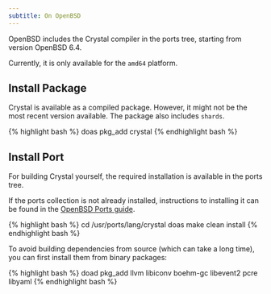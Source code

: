 ```yaml
---
subtitle: On OpenBSD
---
```


OpenBSD includes the Crystal compiler in the ports tree, starting from version OpenBSD 6.4.

Currently, it is only available for the `amd64` platform.

## Install Package

Crystal is available as a compiled package. However, it might not be the most recent version available. The package also includes `shards`.

<div class="code_section">
{% highlight bash %}
doas pkg_add crystal
{% endhighlight bash %}
</div>

## Install Port

For building Crystal yourself, the required installation is available in the ports tree.

If the ports collection is not already installed, instructions to installing it can be found in the [OpenBSD Ports guide](https://www.openbsd.org/faq/ports/ports.html).

<div class="code_section">
{% highlight bash %}
cd /usr/ports/lang/crystal
doas make clean install
{% endhighlight bash %}
</div>

To avoid building dependencies from source (which can take a long time), you can first install them from binary packages:

<div class="code_section">
{% highlight bash %}
doad pkg_add llvm libiconv boehm-gc libevent2 pcre libyaml
{% endhighlight bash %}
</div>

